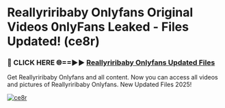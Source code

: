 # Reallyriribaby Onlyfans Original Videos 0nlyFans Leaked - Files Updated! (ce8r)

<h3>🔴 CLICK HERE 🌐==►► <a href="https://tinyurl.com/ehrbuxhb" rel="nofollow">Reallyriribaby Onlyfans Updated Files</a></h3>

Get Reallyriribaby Onlyfans and all content. Now you can access all videos and pictures of Reallyriribaby Onlyfans. New Updated Files 2025!

[![ce8r](https://i.imgur.com/lVYEuWS.gif)](https://tinyurl.com/ehrbuxhb)
